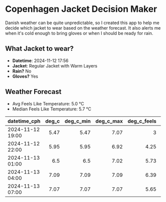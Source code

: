 
# Copenhagen Jacket Decision Maker

Danish weather can be quite unpredictable, so I created this app to help me decide which jacket to wear based on the weather forecast. 
It also alerts me when it's cold enough to bring gloves or when I should be ready for rain.

## What Jacket to wear?

- **Datetime**: 2024-11-12 17:56
- **Jacket**: Regular Jacket with Warm Layers
- **Rain?** No
- **Gloves?** Yes

## Weather Forecast
- Avg Feels Like Temperature: 5.0 °C
- Median Feels Like Temperature: 5.7 °C

| datetime_cph     |   deg_c |   deg_c_min |   deg_c_max |   deg_c_feels | weather   | wind   | rain   |
|:-----------------|--------:|------------:|------------:|--------------:|:----------|:-------|:-------|
| 2024-11-12 19:00 |    5.47 |        5.47 |        7.07 |          3    | Clouds    | Low    | None   |
| 2024-11-12 22:00 |    5.95 |        5.95 |        6.92 |          4.25 | Clouds    | Low    | None   |
| 2024-11-13 01:00 |    6.5  |        6.5  |        7.02 |          5.73 | Clouds    | Low    | None   |
| 2024-11-13 04:00 |    7.09 |        7.09 |        7.09 |          6.39 | Clouds    | Low    | None   |
| 2024-11-13 07:00 |    7.07 |        7.07 |        7.07 |          5.65 | Clouds    | Low    | None   |
        